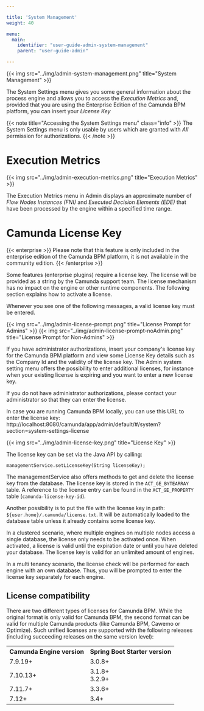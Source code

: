 ```yaml
---

title: 'System Management'
weight: 40

menu:
  main:
    identifier: "user-guide-admin-system-management"
    parent: "user-guide-admin"

---
```



{{< img src="../img/admin-system-management.png" title="System Management" >}}

The System Settings menu gives you some general information about the process engine and allows you to access the *Execution Metrics* and, provided that you are using the Enterprise Edition of the Camunda BPM platform, you can insert your *License Key*

{{< note title="Accessing the System Settings menu" class="info" >}}
The System Settings menu is only usable by users which are granted with *All* permission for authorizations.
{{< /note >}}

# Execution Metrics

{{< img src="../img/admin-execution-metrics.png" title="Execution Metrics" >}}

The Execution Metrics menu in Admin displays an approximate number of *Flow Nodes Instances (FNI)* and *Executed Decision Elements (EDE)* that have been processed by the engine within a specified time range.


# Camunda License Key

{{< enterprise >}}
  Please note that this feature is only included in the enterprise edition of the Camunda BPM platform, it is not available in the community edition.
{{< /enterprise >}}

Some features (enterprise plugins) require a license key. The license will be provided as a string by the Camunda support team. The license mechanism has no impact on the engine or other runtime components. The following section explains how to activate a license.

Whenever you see one of the following messages, a valid license key must be entered.

{{< img src="../img/admin-license-prompt.png" title="License Prompt for Admins" >}}
{{< img src="../img/admin-license-prompt-noAdmin.png" title="License Prompt for Non-Admins" >}}

If you have administrator authorizations, insert your company's license key for the Camunda BPM platform and view some License Key details such as the Company Id and the validity of the license key. The Admin system setting menu offers the possibility to enter additional licenses, for instance when your existing license is expiring and you want to enter a new license key.

If you do not have administrator authorizations, please contact your administrator so that they can enter the license.

In case you are running Camunda BPM locally, you can use this URL to enter the license key:
http://localhost:8080/camunda/app/admin/default/#/system?section=system-settings-license

{{< img src="../img/admin-license-key.png" title="License Key" >}}

The license key can be set via the Java API by calling:
```
managementService.setLicenseKey(String licenseKey);
```
The managementService also offers methods to get and delete the license key from the database.
The license key is stored in the `ACT_GE_BYTEARRAY` table. A reference to the license entry can be found in the `ACT_GE_PROPERTY` table (`camunda-license-key-id`).

Another possibility is to put the file with the license key in path: `${user.home}/.camunda/license.txt`. It will be automatically loaded to the database table unless it already contains some license key.

In a clustered scenario, where multiple engines on multiple nodes access a single database, the license only needs to be activated once. When activated, a license is valid until the expiration date or until you have deleted your database. The license key is valid for an unlimited amount of engines.

In a multi tenancy scenario, the license check will be performed for each engine with an own database. Thus, you will be prompted to enter the license key separately for each engine.

## License compatibility
There are two different types of licenses for Camunda BPM. While the original format is only valid for Camunda BPM, the second format can be valid for multiple Camunda products (like Camunda BPM, Cawemo or Optimize). Such unified licenses are supported with the following releases (including succeeding releases on the same version level):

<table class="table table-striped">
  <tr>
    <th>Camunda Engine version</th>
    <th>Spring Boot Starter version</th>
  </tr>
  <tr>
    <td>7.9.19+</td>
    <td>3.0.8+</td>
  </tr>
  <tr>
    <td>7.10.13+</td>
    <td>3.1.8+<br>3.2.9+</td>
  </tr>
  <tr>
    <td>7.11.7+</td>
    <td>3.3.6+</td>
  </tr>
  <tr>
    <td>7.12+</td>
    <td>3.4+</td>
  </tr>
</table>